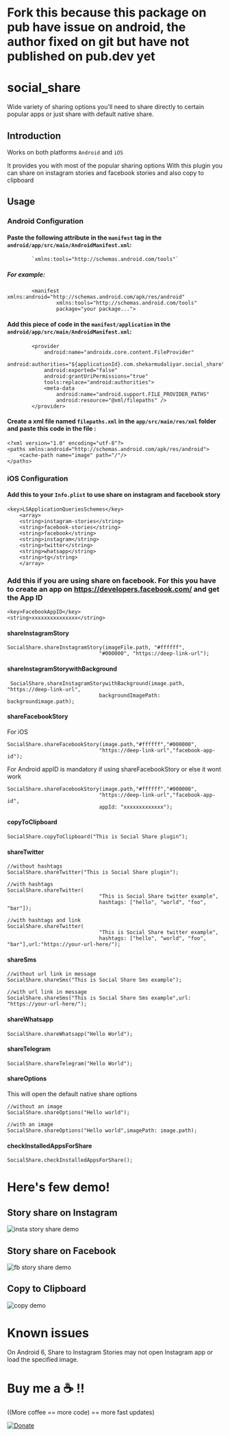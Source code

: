 # Fork this because this package on pub have issue on android, the author fixed on git but have not published on pub.dev yet 

# social_share

Wide variety of sharing options you'll need to share directly to certain popular apps or just share with default native share.

## Introduction

Works on both platforms `Android` and `iOS`

It provides you with most of the popular sharing options
With this plugin you can share on instagram stories and facebook stories and also copy to clipboard

## Usage

### Android Configuration

#### Paste the following attribute in the `manifest` tag in the `android/app/src/main/AndroidManifest.xml`:

```
 		`xmlns:tools="http://schemas.android.com/tools"`
```

##### For example:

```
        <manifest xmlns:android="http://schemas.android.com/apk/res/android"
                xmlns:tools="http://schemas.android.com/tools"
                package="your package...">
```

#### Add this piece of code in the `manifest/application` in the `android/app/src/main/AndroidManifest.xml`:

```
 		<provider
            android:name="androidx.core.content.FileProvider"
            android:authorities="${applicationId}.com.shekarmudaliyar.social_share"
            android:exported="false"
            android:grantUriPermissions="true"
            tools:replace="android:authorities">
            <meta-data
                android:name="android.support.FILE_PROVIDER_PATHS"
                android:resource="@xml/filepaths" />
        </provider>
```

#### Create a xml file named `filepaths.xml` in the `app/src/main/res/xml` folder and paste this code in the file :

```
<?xml version="1.0" encoding="utf-8"?>
<paths xmlns:android="http://schemas.android.com/apk/res/android">
    <cache-path name="image" path="/"/>
</paths>
```

### iOS Configuration

#### Add this to your `Info.plist` to use share on instagram and facebook story

```
<key>LSApplicationQueriesSchemes</key>
	<array>
	<string>instagram-stories</string>
	<string>facebook-stories</string>
	<string>facebook</string>
	<string>instagram</string>
	<string>twitter</string>
	<string>whatsapp</string>
    <string>tg</string>
	</array>
```

### Add this if you are using share on facebook. For this you have to create an app on https://developers.facebook.com/ and get the App ID

```
<key>FacebookAppID</key>
<string>xxxxxxxxxxxxxxx</string>
```

#### shareInstagramStory

```
SocialShare.shareInstagramStory(imageFile.path, "#ffffff",
                              "#000000", "https://deep-link-url");
```

#### shareInstagramStorywithBackground

```
 SocialShare.shareInstagramStorywithBackground(image.path, "https://deep-link-url",
                              backgroundImagePath: backgroundimage.path);
```

#### shareFacebookStory

For iOS

```
SocialShare.shareFacebookStory(image.path,"#ffffff","#000000",
                              "https://deep-link-url","facebook-app-id");
```

For Android
appID is mandatory if using shareFacebookStory or else it wont work

```
SocialShare.shareFacebookStory(image.path,"#ffffff","#000000",
                              "https://deep-link-url","facebook-app-id",
							  appId: "xxxxxxxxxxxxx");
```

#### copyToClipboard

```
SocialShare.copyToClipboard("This is Social Share plugin");
```

#### shareTwitter

```
//without hashtags
SocialShare.shareTwitter("This is Social Share plugin");

//with hashtags
SocialShare.shareTwitter(
                              "This is Social Share twitter example",
                              hashtags: ["hello", "world", "foo", "bar"]);

//with hashtags and link
SocialShare.shareTwitter(
                              "This is Social Share twitter example",
                              hashtags: ["hello", "world", "foo", "bar"],url:"https://your-url-here/");
```

#### shareSms

```
//without url link in message
SocialShare.shareSms("This is Social Share Sms example");

//with url link in message
SocialShare.shareSms("This is Social Share Sms example",url: "https://your-url-here/");
```

#### shareWhatsapp

```
SocialShare.shareWhatsapp("Hello World");
```

#### shareTelegram

```
SocialShare.shareTelegram("Hello World");
```

#### shareOptions

This will open the default native share options

```
//without an image
SocialShare.shareOptions("Hello world");

//with an image
SocialShare.shareOptions("Hello world",imagePath: image.path);
```

#### checkInstalledAppsForShare

```
SocialShare.checkInstalledAppsForShare();
```

# Here's few demo!

## Story share on Instagram

![insta story share demo](demogifs/insta.gif)

## Story share on Facebook

![fb story share demo](demogifs/fbshare.gif)

## Copy to Clipboard

![copy demo](demogifs/copy.gif)

# Known issues

On Android 6, Share to Instagram Stories may not open Instagram app or load the specified image.

# Buy me a :coffee: !!

((More coffee == more code) == more fast updates)

[![Donate](https://img.shields.io/badge/Donate-PayPal-green.svg)](https://paypal.me/b1naryishere/10)

